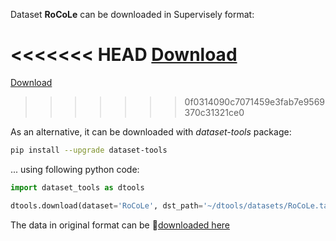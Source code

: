 Dataset **RoCoLe** can be downloaded in Supervisely format:

<<<<<<< HEAD
 [Download](https://assets.supervisely.com/supervisely-supervisely-assets-public/teams_storage/b/G/hG/pZBsg0W1WUS17ysuixpeLf0pKvbQnrhMDJ9PfSg2OD83fTdaLfxryyDNLuJQYUiHwf4UqbkS9L8h0YtYCgwPzVD5o4ZqXV5ca3yZrOspGR0D0ZpmpKmUKKuZEQjx.tar)
=======
 [Download](https://assets.supervisely.com/supervisely-supervisely-assets-public/teams_storage/S/C/9p/nqiW3HLG5V2PLTdBNY1dpARkettuDLczQowzsdhAwrwqS3eOaCt959OxFnOJ0uTiTxHqPfM0AsK6EHXGZb7MBJrZEMvpvTJnhHPtVSriwnvWRkOQR13myY8x7y1W.tar)
>>>>>>> 0f0314090c7071459e3fab7e9569370c31321ce0

As an alternative, it can be downloaded with *dataset-tools* package:
``` bash
pip install --upgrade dataset-tools
```

... using following python code:
``` python
import dataset_tools as dtools

dtools.download(dataset='RoCoLe', dst_path='~/dtools/datasets/RoCoLe.tar')
```
The data in original format can be 🔗[downloaded here](https://prod-dcd-datasets-cache-zipfiles.s3.eu-west-1.amazonaws.com/c5yvn32dzg-2.zip)
